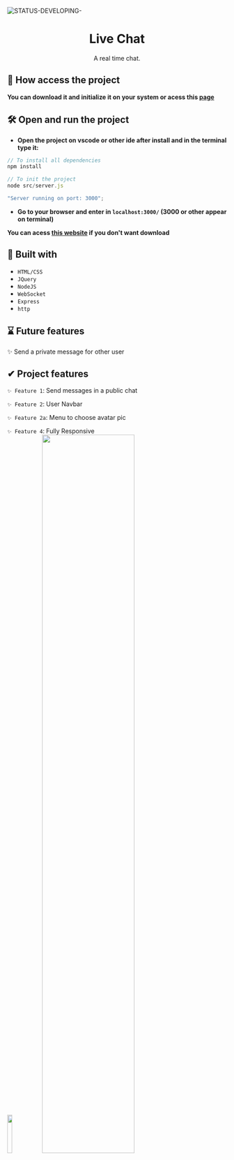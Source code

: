 ![STATUS-DEVELOPING-](https://github.com/cauemondek/portfolio/assets/121320616/5888019c-3e51-446b-871b-0dbc172ea9df)

<h1 align="center">Live Chat</h1>
<p align="center">A real time chat.</p>

## 📁 How access the project

**You can download it and initialize it on your system or acess this [page](https://bank-api-2img.onrender.com/login)**

## 🛠️ Open and run the project

- **Open the project on vscode or other ide after install and in the terminal type it:**
```javascript
// To install all dependencies
npm install

// To init the project
node src/server.js

"Server running on port: 3000"; 
```
- **Go to your browser and enter in `localhost:3000/` (3000 or other appear on terminal)**

**You can acess [this website](https://bank-api-2img.onrender.com/login) if you don't want download**

## 🔨 Built with
- ``HTML/CSS``
- ``JQuery``
- ``NodeJS``
- ``WebSocket``
- ``Express``
- ``http``

## ⌛ Future features
✨ Send a private message for other user

## ✔ Project features

`✨ Feature 1`: Send messages in a public chat


`✨ Feature 2`: User Navbar


`✨ Feature 2a`: Menu to choose avatar pic


`✨ Feature 4`: Fully Responsive
<br>
<img src="https://github.com/cauemondek/live-chat/assets/121320616/0979c086-c886-44b7-a332-d1598ba767ef" style="width: 15%"><img>
<img src="https://github.com/cauemondek/live-chat/assets/121320616/85476b6a-76ab-4787-aa21-e5fc57325a16" style="width: 65%"><img>
